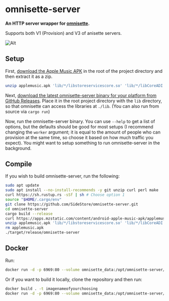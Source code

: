 # omnisette-server

**An HTTP server wrapper for [omnisette](https://github.com/SideStore/apple-private-apis).**

Supports both V1 (Provision) and V3 of anisette servers.

![Alt](https://repobeats.axiom.co/api/embed/f63664cd6a9a808ffcf3336001087d474ddb86f4.svg "Repobeats analytics image")

## Setup

First, [download the Apple Music APK](https://apps.mzstatic.com/content/android-apple-music-apk/applemusic.apk) in the root of the project directory and then extract it as a zip.

```bash
unzip applemusic.apk 'lib/*/libstoreservicescore.so' 'lib/*/libCoreADI.so'
```

Next, [download the latest omnisette-server binary for your platform from GitHub Releases](https://github.com/SideStore/omnisette-server/releases). Place it in the root project directory with the `lib`
directory, so that omnisette can access the libraries at `./lib`. (You can also run from source via `cargo run`)

Now, run the omnisette-server binary. You can use `--help` to get a list of options, but the defaults should be good for most setups (I recommend changing the `worker` argument; it is equal to the
amount of people who can provision at the same time, so choose it based on how much traffic you expect). You might want to setup something to run omnisette-server in the background.

## Compile

If you wish to build omnisette-server, run the following:

```bash
sudo apt update
sudo apt install --no-install-recommends -y git unzip curl perl make
curl https://sh.rustup.rs -sSf | sh # Choose option 1
source "$HOME/.cargo/env"
git clone https://github.com/SideStore/omnisette-server.git
cd omnisette-server
cargo build --release
curl https://apps.mzstatic.com/content/android-apple-music-apk/applemusic.apk -O
unzip applemusic.apk 'lib/*/libstoreservicescore.so' 'lib/*/libCoreADI.so'
rm applemusic.apk
./target/release/omnisette-server
```

## Docker

Run:

```bash
docker run -d -p 6969:80 --volume omnisette_data:/opt/omnisette-server/lib ghcr.io/sidestore/omnisette-server:latest
```

Or if you want to build it locally, clone the repository and then run:

```bash
docker build . -t imagenameofyourchoosing
docker run -d -p 6969:80 --volume omnisette_data:/opt/omnisette-server/lib imagenameofyourchoosing
```
